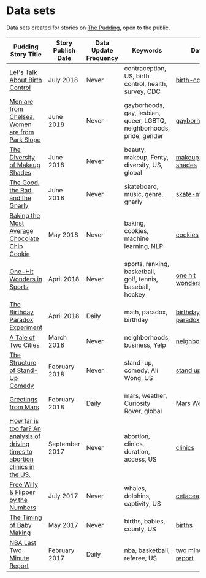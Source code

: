 # Data sets

Data sets created for stories on [The Pudding](https://pudding.cool), open to the public.

| Pudding Story Title                                                                                                      | Story Publish Date | Data Update Frequency | Keywords                                                    | Data                                                                                             |
| ------------------------------------------------------------------------------------------------------------------------ | ------------------ | --------------------- | ----------------------------------------------------------- | ------------------------------------------------------------------------------------------------ |
| [Let's Talk About Birth Control](https://pudding.cool/2018/07/birth_control) | July 2018 | Never | contraception, US, birth control, health, survey, CDC | [birth-control](https://github.com/the-pudding/data/tree/master/birth_control)| 
| [Men are from Chelsea, Women are from Park Slope](https://pudding.cool/2018/06/makeup-shades) | June 2018 | Never | gayborhoods, gay, lesbian, queer, LGBTQ, neighborhoods, pride, gender | [gayborhoods](https://github.com/the-pudding/data/tree/master/gayborhoods) |
| [The Diversity of Makeup Shades](https://pudding.cool/2018/06/makeup-shades) | June 2018 | Never | beauty, makeup, Fenty, diversity, US, global | [makeup-shades](https://github.com/polygraph-cool/data/tree/master/makeup-shades) |
| [The Good, the Rad, and the Gnarly](https://pudding.cool/2018/06/skate-music/) | June 2018 | Never | skateboard, music, genre, gnarly | [skate-music](https://github.com/polygraph-cool/data/tree/master/skate-music)
| [Baking the Most Average Chocolate Chip Cookie](https://pudding.cool/2018/05/cookies) | May 2018 | Never | baking, cookies, machine learning, NLP | [cookies](https://github.com/polygraph-cool/data/tree/master/cookies)
| [One-Hit Wonders in Sports](https://pudding.cool/2018/04/one-hit-wonders)                                                | April 2018         | Never                 | sports, ranking, basketball, golf, tennis, baseball, hockey | [one hit wonders](https://github.com/polygraph-cool/data/tree/master/one-hit-wonders)            |
| [The Birthday Paradox Experiment](https://pudding.cool/2018/04/birthday-paradox)                                         | April 2018         | Daily                 | math, paradox, birthday                                     | [birthday paradox](https://pudding.cool/2018/04/birthday-data/data.json)                         |
| [A Tale of Two Cities](https://pudding.cool/2018/03/neighborhoods)                                                       | March 2018         | Never                 | neighborhoods, business, Yelp                               | [neighborhoods](https://github.com/polygraph-cool/data/tree/master/neighborhoods)                |
| [The Structure of Stand-Up Comedy](https://pudding.cool/2018/02/stand-up)                                                | February 2018      | Never                 | stand-up, comedy, Ali Wong, US                              | [stand up](https://github.com/polygraph-cool/data/tree/master/stand-up)                          |
| [Greetings from Mars](https://pudding.cool/2018/01/mars-weather/)                                                        | February 2018      | Daily                 | mars, weather, Curiosity Rover, global                      | [Mars Weather](https://github.com/polygraph-cool/data/tree/master/mars-weather)                  |
| [How far is too far? An analysis of driving times to abortion clinics in the US.](https://pudding.cool/2017/09/clinics/) | September 2017     | Never                 | abortion, clinics, duration, access, US                     | [clinics](https://github.com/polygraph-cool/data/tree/master/clinics)                            |
| [Free Willy & Flipper by the Numbers](https://pudding.cool/2017/07/cetaceans/)                                           | July 2017          | Never                 | whales, dolphins, captivity, US                             | [cetaceans](https://github.com/polygraph-cool/data/tree/master/cetaceans)                        |
| [The Timing of Baby Making](https://pudding.cool/2017/05/births/)                                                        | May 2017           | Never                 | births, babies, county, US                                  | [births](https://github.com/polygraph-cool/data/tree/master/births)                              |
| [NBA Last Two Minute Report](https://pudding.cool/2017/02/two-minute-report)                                             | February 2017      | Daily                 | nba, basketball, referee, US                                | [two minute report](https://github.com/polygraph-cool/last-two-minute-report/tree/master/output) |
